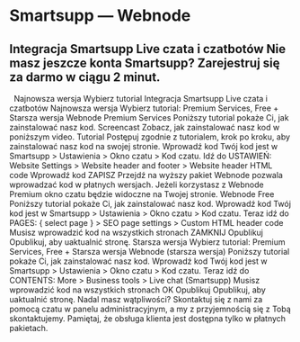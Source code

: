 # Smartsupp — Webnode
## Integracja Smartsupp Live czata i czatbotów Nie masz jeszcze konta Smartsupp? Zarejestruj się za darmo w ciągu 2 minut.
  Najnowsza wersja Wybierz tutorial
Integracja Smartsupp Live czata i czatbotów
Najnowsza wersja
Wybierz tutorial: Premium Services, Free + Starsza wersja
Webnode Premium Services
Poniższy tutorial pokaże Ci, jak zainstalować nasz kod.
Screencast
Zobacz, jak zainstalować nasz kod w poniższym video.
Tutorial
Postępuj zgodnie z tutorialem, krok po kroku, aby zainstalować nasz kod na swojej stronie.
Wprowadź kod
Twój kod jest w Smartsupp > Ustawienia > Okno czatu > Kod czatu.
Idź do USTAWIEŃ:
Website Settings > Website header and footer > Website header HTML code
Wprowadź kod
ZAPISZ
Przejdź na wyższy pakiet
Webnode pozwala wprowadzać kod w płatnych wersjach.
Jeżeli korzystasz z Webnode Premium okno czatu będzie widoczne na Twojej stronie.
Webnode Free
Poniższy tutorial pokaże Ci, jak zainstalować nasz kod.
Wprowadź kod
Twój kod jest w Smartsupp > Ustawienia > Okno czatu > Kod czatu.
Teraz idź do PAGES:
{ select page } > SEO page settings > Custom HTML header code
Musisz wprowadzić kod na wszystkich stronach
ZAMKNIJ
Opublikuj
Opublikuj, aby uaktualnić stronę.
Starsza wersja
Wybierz tutorial: Premium Services, Free + Starsza wersja
Webnode (starsza wersja)
Poniższy tutorial pokaże Ci, jak zainstalować nasz kod.
Wprowadź kod
Twój kod jest w Smartsupp > Ustawienia > Okno czatu > Kod czatu.
Teraz idź do CONTENTS:
More > Business tools > Live chat (Smartsupp)
Musisz wprowadzić kod na wszystkich stronach
OK
Opublikuj
Opublikuj, aby uaktualnić stronę.
Nadal masz wątpliwości? Skontaktuj się z nami za pomocą czatu w panelu administracyjnym, a my z przyjemnością się z Tobą skontaktujemy. Pamiętaj, że obsługa klienta jest dostępna tylko w płatnych pakietach.

